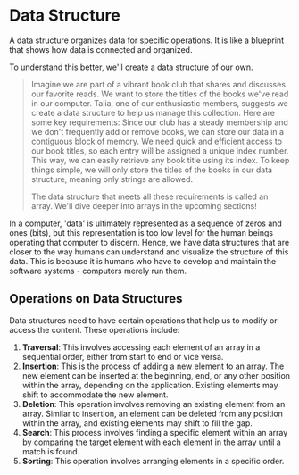 # Data Structure
A data structure organizes data for specific operations. It is like a blueprint that shows how data is connected and organized.

To understand this better, we'll create a data structure of our own.

> Imagine we are part of a vibrant book club that shares and discusses our favorite reads. We want to store the titles of the books we've read in our computer. Talia, one of our enthusiastic members, suggests we create a data structure to help us manage this collection. Here are some key requirements:
> Since our club has a steady membership and we don't frequently add or remove books, we can store our data in a contiguous block of memory.
> We need quick and efficient access to our book titles, so each entry will be assigned a unique index number. This way, we can easily retrieve any book title using its index.
> To keep things simple, we will only store the titles of the books in our data structure, meaning only strings are allowed.
>
> The data structure that meets all these requirements is called an array. We'll dive deeper into arrays in the upcoming sections!

In a computer, 'data' is ultimately represented as a sequence of zeros and ones (bits), but this representation is too low level for the human beings operating that computer to discern. Hence, we have data structures that are closer to the way humans can understand and visualize the structure of this data. This is because it is humans who have to develop and maintain the software systems - computers merely run them.

## Operations on Data Structures
Data structures need to have certain operations that help us to modify or access the content. These operations include:
1. **Traversal**: This involves accessing each element of an array in a sequential order, either from start to end or vice versa.
2. **Insertion**: This is the process of adding a new element to an array. The new element can be inserted at the beginning, end, or any other position within the array, depending on the application. Existing elements may shift to accommodate the new element.
3. **Deletion**: This operation involves removing an existing element from an array. Similar to insertion, an element can be deleted from any position within the array, and existing elements may shift to fill the gap.
4. **Search**: This process involves finding a specific element within an array by comparing the target element with each element in the array until a match is found.
5. **Sorting**: This operation involves arranging elements in a specific order.
